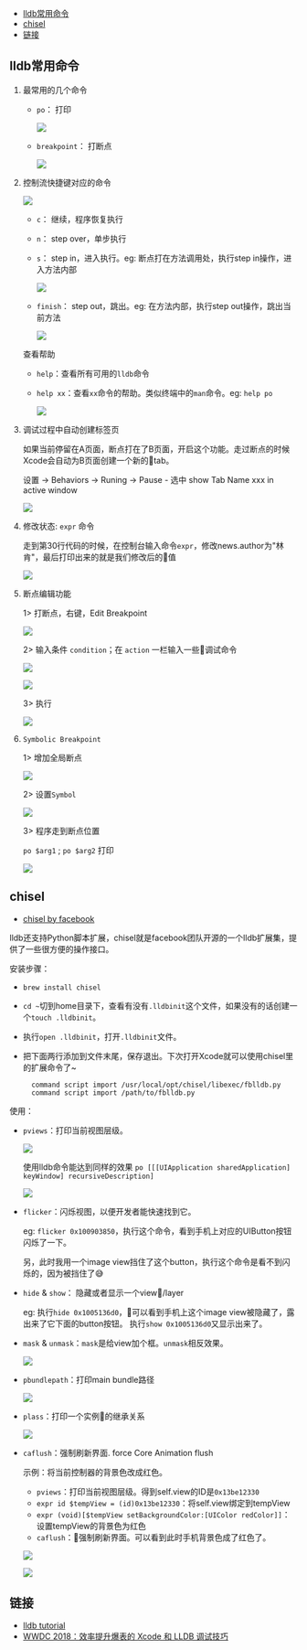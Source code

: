 - [lldb常用命令](#lldb%e5%b8%b8%e7%94%a8%e5%91%bd%e4%bb%a4)
- [chisel](#chisel)
- [链接](#%e9%93%be%e6%8e%a5)

## lldb常用命令

1. 最常用的几个命令

   + `po`： 打印

        ![](../../src/imgs/lldb/po_self.jpg)

    + `breakpoint`： 打断点

        ![](../../src/imgs/lldb/breakpoint.jpg)
    
2. 控制流快捷键对应的命令

    ![](../../src/imgs/lldb/lldb_shortcuts.png)

    + `c`： 继续，程序恢复执行
    + `n`： step over，单步执行 
    + `s`： step in，进入执行。eg: 断点打在方法调用处，执行step in操作，进入方法内部

        ![](../../src/imgs/lldb/lldb_s.jpg)

    + `finish`： step out，跳出。eg: 在方法内部，执行step out操作，跳出当前方法

        ![](../../src/imgs/lldb/lldb_s_out.png)

    查看帮助

    + `help`：查看所有可用的`lldb`命令
    + `help xx`：查看`xx`命令的帮助。类似终端中的`man`命令。eg: `help po`

        ![](../../src/imgs/lldb/lldb_help.png)

3. 调试过程中自动创建标签页

    如果当前停留在A页面，断点打在了B页面，开启这个功能。走过断点的时候Xcode会自动为B页面创建一个新的tab。

    设置 -> Behaviors -> Runing -> Pause - 选中 show Tab Name xxx in active window

    ![](../../src/imgs/lldb/lldb_debug.jpg)


4. 修改状态: `expr` 命令

    走到第30行代码的时候，在控制台输入命令`expr`，修改news.author为"林肯"，最后打印出来的就是我们修改后的值

    ![](../../src/imgs/lldb/lldb_expr.jpg)

5. 断点编辑功能

    1> 打断点，右键，Edit Breakpoint

    ![](../../src/imgs/lldb/edit_break.jpg)

    2> 输入条件 `condition`；在 `action` 一栏输入一些调试命令

    ![](../../src/imgs/lldb/edit_condi_1.jpg)

    ![](../../src/imgs/lldb/edit_condi_2.jpg)

    3> 执行

    ![](../../src/imgs/lldb/edit_condi_3.jpg)

6. `Symbolic Breakpoint`

    1> 增加全局断点 

    ![](../../src/imgs/lldb/add_global_breakpoint.jpg)

    2> 设置`Symbol`

    ![](../../src/imgs/lldb/set_symbol.jpg)

    3> 程序走到断点位置

    `po $arg1` ; `po $arg2` 打印

    ![](../../src/imgs/lldb/set_symbol_1.jpg)


## chisel

+ [chisel by facebook](https://github.com/facebook/chisel) 

lldb还支持Python脚本扩展，chisel就是facebook团队开源的一个lldb扩展集，提供了一些很方便的操作接口。
    
安装步骤：

+ `brew install chisel`

+ `cd ~`切到home目录下，查看有没有`.lldbinit`这个文件，如果没有的话创建一个`touch .lldbinit`。

+ 执行`open .lldbinit`，打开`.lldbinit`文件。

+ 把下面两行添加到文件末尾，保存退出。下次打开Xcode就可以使用chisel里的扩展命令了~

        command script import /usr/local/opt/chisel/libexec/fblldb.py
        command script import /path/to/fblldb.py

使用：

  + `pviews`：打印当前视图层级。

      ![](../../src/imgs/lldb/pviews.png)

      使用lldb命令能达到同样的效果 `po [[[UIApplication sharedApplication] keyWindow] recursiveDescription]`

      ![](../../src/imgs/lldb/po_view.png)
  
  + `flicker`：闪烁视图，以便开发者能快速找到它。

      eg: `flicker 0x100903850`，执行这个命令，看到手机上对应的UIButton按钮闪烁了一下。

      另，此时我用一个image view挡住了这个button，执行这个命令是看不到闪烁的，因为被挡住了😅

  + `hide` & `show`： 隐藏或者显示一个view/layer

      eg: 执行`hide 0x1005136d0`，可以看到手机上这个image view被隐藏了，露出来了它下面的button按钮。
      执行`show 0x1005136d0`又显示出来了。

  + `mask` & `unmask`：`mask`是给view加个框。`unmask`相反效果。

      ![](../../src/imgs/lldb/cisle_mask.png)
  
  + `pbundlepath`：打印main bundle路径

     ![](../../src/imgs/lldb/cisle_pbundlepath.png)

  + `plass`：打印一个实例的继承关系

      ![](../../src/imgs/lldb/cisle_pclass.png)

  + `caflush`：强制刷新界面. force Core Animation flush

      示例：将当前控制器的背景色改成红色。

      - `pviews`：打印当前视图层级。得到self.view的ID是`0x13be12330`
      - `expr id $tempView = (id)0x13be12330`：将self.view绑定到tempView
      - `expr (void)[$tempView setBackgroundColor:[UIColor redColor]]`：设置tempView的背景色为红色
      - `caflush`：强制刷新界面。可以看到此时手机背景色成了红色了。

      ![](../../src/imgs/lldb/cisle_cflush.jpg)

      ![](../../src/imgs/lldb/cisle_flush_example.PNG)


## 链接

+ [lldb tutorial](https://lldb.llvm.org/tutorial.html)
+ [WWDC 2018：效率提升爆表的 Xcode 和 LLDB 调试技巧](https://juejin.im/post/5b1cd870e51d4506dc0ac76c)

